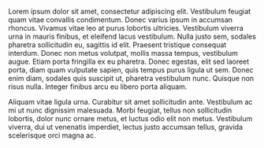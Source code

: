 Lorem ipsum dolor sit amet, consectetur adipiscing elit. Vestibulum feugiat quam vitae convallis condimentum. Donec varius ipsum in accumsan rhoncus. Vivamus vitae leo at purus lobortis ultricies. Vestibulum viverra urna in mauris finibus, et eleifend lacus vestibulum. Nulla justo sem, sodales pharetra sollicitudin eu, sagittis id elit. Praesent tristique consequat interdum. Donec non metus volutpat, mollis massa tempus, vestibulum augue. Etiam porta fringilla ex eu pharetra. Donec egestas, elit sed laoreet porta, diam quam vulputate sapien, quis tempus purus ligula ut sem. Donec enim diam, sodales quis suscipit ut, pharetra vestibulum nunc. Quisque non risus nulla. Integer finibus arcu eu libero porta aliquam.

Aliquam vitae ligula urna. Curabitur sit amet sollicitudin ante. Vestibulum ac mi ut nunc dignissim malesuada. Morbi feugiat, tellus non sollicitudin lobortis, dolor nunc ornare metus, et luctus odio elit non metus. Vestibulum viverra, dui ut venenatis imperdiet, lectus justo accumsan tellus, gravida scelerisque orci magna ac.